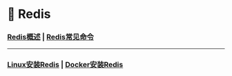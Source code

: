 # 🚥 Redis

### [Redis概述](/12.Redis/Redis概述)	|	[Redis常见命令](/12.Redis/Redis常见命令)



------



### [Linux安装Redis](/12.Redis/Linux安装Redis)	|	[Docker安装Redis](/12.Redis/Docker安装Redis)	

